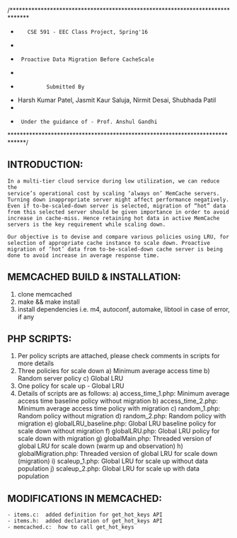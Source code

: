 /******************************************************************************
 *		  CSE 591 - EEC Class Project, Spring'16
 *
 *		Proactive Data Migration Before CacheScale
 *
 *				Submitted By
 *    Harsh Kumar Patel, Jasmit Kaur Saluja, Nirmit Desai, Shubhada Patil
 *
 *		Under the guidance of - Prof. Anshul Gandhi
 *****************************************************************************/

## INTRODUCTION:
	In a multi-tier cloud service during low utilization, we can reduce the
	service’s operational cost by scaling ‘always on’ MemCache servers.
	Turning down inappropriate server might affect performance negatively.
	Even if to-be-scaled-down server is selected, migration of “hot” data
	from this selected server should be given importance in order to avoid 
	increase in cache-miss. Hence retaining hot data in active MemCache
	servers is the key requirement while scaling down.

	Our objective is to devise and compare various policies using LRU, for
	selection of appropriate cache instance to scale down. Proactive 
	migration of ‘hot’ data from to-be-scaled-down cache server is being 
	done to avoid increase in average response time.

## MEMCACHED BUILD & INSTALLATION:
1. clone memcached
2. make && make install
3. install dependencies i.e. m4, autoconf, automake, libtool in case of error, if any

## PHP SCRIPTS:
1. Per policy scripts are attached, please check comments in scripts for more details
2. Three policies for scale down
	a) Minimum average access time
	b) Random server policy
	c) Global LRU
3. One policy for scale up - Global LRU
4. Details of scripts are as follows:
	a) access_time_1.php: Minimum average access time baseline policy without migration
	b) access_time_2.php: Minimum average access time policy with migration
	c) random_1.php: Random policy without migration
	d) random_2.php: Random policy with migration
	e) globalLRU_baseline.php: Global LRU baseline policy for scale down without migration
	f) globalLRU.php: Global LRU policy for scale down with migration
	g) globalMain.php: Threaded version of global LRU for scale down (warm up and observation)
	h) globalMigration.php: Threaded version of global LRU for scale down (migration)
	i) scaleup_1.php: Global LRU for scale up without data population
	j) scaleup_2.php: Global LRU for scale up with data population

## MODIFICATIONS IN MEMCACHED:
	- items.c:	added definition for get_hot_keys API 
	- items.h:	added declaration of get_hot_keys API
	- memcached.c:	how to call get_hot_keys

	

